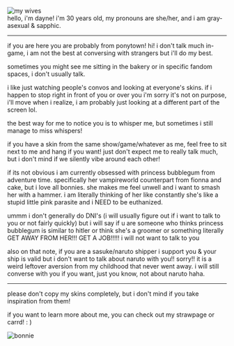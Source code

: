 ![my wives](https://github.com/user-attachments/assets/73901dc0-4974-4cda-be13-beb36d41d322)
<br>hello, i'm dayne! i'm 30 years old, my pronouns are she/her, and i am gray-asexual & sapphic.

--------------------------------

if you are here you are probably from ponytown! hi! i don't talk much in-game, i am not the best at conversing with strangers but i'll do my best.

sometimes you might see me sitting in the bakery or in specific fandom spaces, i don't usually talk.

i like just watching people's convos and looking at everyone's skins. if i happen to stop right in front of you or over you i'm sorry it's not on purpose, i'll move when i realize, i am probably just looking at a different part of the screen lol.

the best way for me to notice you is to whisper me, but sometimes i still manage to miss whispers!

if you have a skin from the same show/game/whatever as me, feel free to sit next to me and hang if you want! just don't expect me to really talk much, but i don't mind if we silently vibe around each other!

if its not obvious i am currently obsessed with princess bubblegum from adventure time. specifically her vampireworld counterpart from fionna and cake, but i love all bonnies. she makes me feel unwell and i want to smash her with a hammer. i am literally thinking of her like constantly she's like a stupid little pink parasite and i NEED to be euthanized.

ummm i don't generally do DNI's (i will usually figure out if i want to talk to you or not fairly quickly) but i will say if u are someone who thinks princess bubblegum is similar to hitler or think she's a groomer or something literally GET AWAY FROM HER!!! GET A JOB!!!!! i will not want to talk to you

also on that note, if you are a sasuke/naruto shipper i support you & your ship is valid but i don't want to talk about naruto with you!! sorry!! it is a weird leftover aversion from my childhood that never went away. i will still converse with you if you want, just you know, not about naruto haha.

--------------------------------

please don't copy my skins completely, but i don't mind if you take inspiration from them!

if you want to learn more about me, you can check out my strawpage or carrd! : )

![bonnie](https://github.com/user-attachments/assets/1a5abedd-df22-40f3-80c9-c55d940f204d)
<!---yesterdayne/yesterdayne is a ✨ special ✨ repository because its `README.md` (this file) appears on your GitHub profile.
You can click the Preview link to take a look at your changes.
--->
